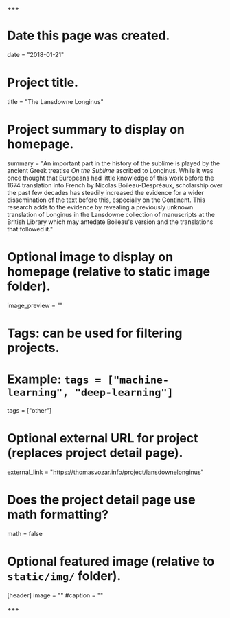 +++
# Date this page was created.
date = "2018-01-21"

# Project title.
title = "The Lansdowne Longinus"

# Project summary to display on homepage.
summary = "An important part in the history of the sublime is played by the ancient Greek treatise *On the Sublime* ascribed to Longinus. While it was once thought that Europeans had little knowledge of this work before the 1674 translation into French by Nicolas Boileau-Despréaux, scholarship over the past few decades has steadily increased the evidence for a wider dissemination of the text before this, especially on the Continent. This research adds to the evidence by revealing a previously unknown translation of Longinus in the Lansdowne collection of manuscripts at the British Library which may antedate Boileau's version and the translations that followed it."

# Optional image to display on homepage (relative to static image folder).
image_preview = ""

# Tags: can be used for filtering projects.
# Example: `tags = ["machine-learning", "deep-learning"]`
tags = ["other"]

# Optional external URL for project (replaces project detail page).
external_link = "https://thomasvozar.info/project/lansdownelonginus"

# Does the project detail page use math formatting?
math = false

# Optional featured image (relative to `static/img/` folder).
[header]
image = ""
#caption = ""

+++
